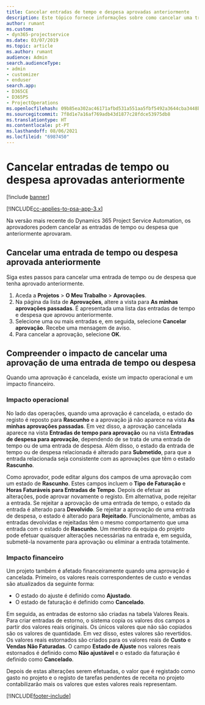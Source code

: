 ```yaml
---
title: Cancelar entradas de tempo e despesa aprovadas anteriormente
description: Este tópico fornece informações sobre como cancelar uma transação de tempo e despesa aprovada do projeto.
author: rumant
ms.custom:
- dyn365-projectservice
ms.date: 03/07/2019
ms.topic: article
ms.author: rumant
audience: Admin
search.audienceType:
- admin
- customizer
- enduser
search.app:
- D365CE
- D365PS
- ProjectOperations
ms.openlocfilehash: 09b85ea302ac46171afbd531a551aa5fbf5492a3644cba3448be03009840228c
ms.sourcegitcommit: 7f8d1e7a16af769adb43d1877c28fdce53975db8
ms.translationtype: HT
ms.contentlocale: pt-PT
ms.lasthandoff: 08/06/2021
ms.locfileid: "6987450"
---
```

# <a name="cancel-previously-approved-time-or-expense-entries"></a>Cancelar entradas de tempo ou despesa aprovadas anteriormente

[!include [banner](../includes/psa-now-project-operations.md)]

[!INCLUDE[cc-applies-to-psa-app-3.x](../includes/cc-applies-to-psa-app-3x.md)]

Na versão mais recente do Dynamics 365 Project Service Automation, os aprovadores podem cancelar as entradas de tempo ou despesa que anteriormente aprovaram.

## <a name="cancel-a-previously-approved-time-or-expense-entry"></a>Cancelar uma entrada de tempo ou despesa aprovada anteriormente

Siga estes passos para cancelar uma entrada de tempo ou de despesa que tenha aprovado anteriormente.

1. Aceda a **Projetos** \> **O Meu Trabalho** \> **Aprovações**.
2. Na página da lista de **Aprovações**, altere a vista para **As minhas aprovações passadas**. É apresentada uma lista das entradas de tempo e despesa que aprovou anteriormente.
3. Selecione uma ou mais entradas e, em seguida, selecione **Cancelar aprovação**. Recebe uma mensagem de aviso.
4. Para cancelar a aprovação, selecione **OK**.

## <a name="understand-the-impact-of-canceling-a-time-or-expense-entry-approval"></a>Compreender o impacto de cancelar uma aprovação de uma entrada de tempo ou despesa

Quando uma aprovação é cancelada, existe um impacto operacional e um impacto financeiro.

### <a name="operational-impact"></a>Impacto operacional

No lado das operações, quando uma aprovação é cancelada, o estado do registo é reposto para **Rascunho** e a aprovação já não aparece na vista **As minhas aprovações passadas**. Em vez disso, a aprovação cancelada aparece na vista **Entradas de tempo para aprovação** ou na vista **Entradas de despesa para aprovação**, dependendo de se trata de uma entrada de tempo ou de uma entrada de despesa. Além disso, o estado da entrada de tempo ou de despesa relacionada é alterado para **Submetido**, para que a entrada relacionada seja consistente com as aprovações que têm o estado **Rascunho**.

Como aprovador, pode editar alguns dos campos de uma aprovação com um estado de **Rascunho**. Estes campos incluem o **Tipo de Faturação** e **Horas Faturáveis para Entradas de Tempo**. Depois de efetuar as alterações, pode aprovar novamente o registo. Em alternativa, pode rejeitar a entrada. Se rejeitar a aprovação de uma entrada de tempo, o estado da entrada é alterado para **Devolvido**. Se rejeitar a aprovação de uma entrada de despesa, o estado é alterado para **Rejeitado**. Funcionalmente, ambas as entradas devolvidas e rejeitadas têm o mesmo comportamento que uma entrada com o estado de **Rascunho**. Um membro da equipa do projeto pode efetuar quaisquer alterações necessárias na entrada e, em seguida, submetê-la novamente para aprovação ou eliminar a entrada totalmente.

### <a name="financial-impact"></a>Impacto financeiro

Um projeto também é afetado financeiramente quando uma aprovação é cancelada. Primeiro, os valores reais correspondentes de custo e vendas são atualizados da seguinte forma:

- O estado do ajuste é definido como **Ajustado**.
- O estado de faturação é definido como **Cancelado**.

Em seguida, as entradas de estorno são criadas na tabela Valores Reais. Para criar entradas de estorno, o sistema copia os valores dos campos a partir dos valores reais originais. Os únicos valores que não são copiados são os valores de quantidade. Em vez disso, estes valores são revertidos. Os valores reais estornados são criados para os valores reais de **Custo** e **Vendas Não Faturadas**. O campo **Estado de Ajuste** nos valores reais estornados é definido como **Não ajustável** e o estado da faturação é definido como **Cancelado**.

Depois de estas alterações serem efetuadas, o valor que é registado como gasto no projeto e o registo de tarefas pendentes de receita no projeto contabilizarão mais os valores que estes valores reais representam.


[!INCLUDE[footer-include](../includes/footer-banner.md)]